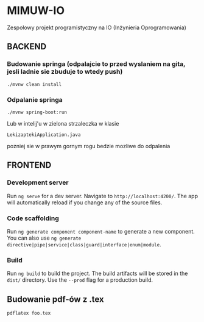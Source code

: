 # MIMUW-IO
Zespołowy projekt programistyczny na IO (Inżynieria Oprogramowania)

## BACKEND 
### Budowanie springa (odpalajcie to przed wyslaniem na gita, jesli ladnie sie zbuduje to wtedy push)
    ./mvnw clean install
    
### Odpalanie springa
    ./mvnw spring-boot:run
    
Lub w intelij'u w zielona strzaleczka w klasie 
    
    LekizaptekiApplication.java
pozniej sie w prawym gornym rogu bedzie mozliwe do odpalenia

## FRONTEND
### Development server

Run `ng serve` for a dev server. Navigate to `http://localhost:4200/`. The app will automatically reload if you change any of the source files.

### Code scaffolding

Run `ng generate component component-name` to generate a new component. You can also use `ng generate directive|pipe|service|class|guard|interface|enum|module`.

### Build

Run `ng build` to build the project. The build artifacts will be stored in the `dist/` directory. Use the `--prod` flag for a production build.


## Budowanie pdf-ów z .tex
    pdflatex foo.tex

